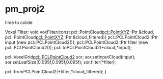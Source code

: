 # pm_proj2
time to colide


Voxel Filter:
void voxFilter(const pcl::PointCloud<pcl::PointXYZ>::Ptr &cloud,         pcl::PointCloud<pcl::PointXYZ>::Ptr &cloud_filtered){
  pcl::PCLPointCloud2::Ptr input (new pcl::PCLPointCloud2());
  pcl::PCLPointCloud2::Ptr filter (new pcl::PCLPointCloud2());
  pcl::toPCLPointCloud2(*cloud,*input);

  pcl::VoxelGrid<pcl::PCLPointCloud2> sor;
  sor.setInputCloud(input);
  sor.setLeafSize(0.095f,0.095f,0.095f);
  sor.filter(*filter);

  pcl::fromPCLPointCloud2(*filter,*cloud_filtered);
}
